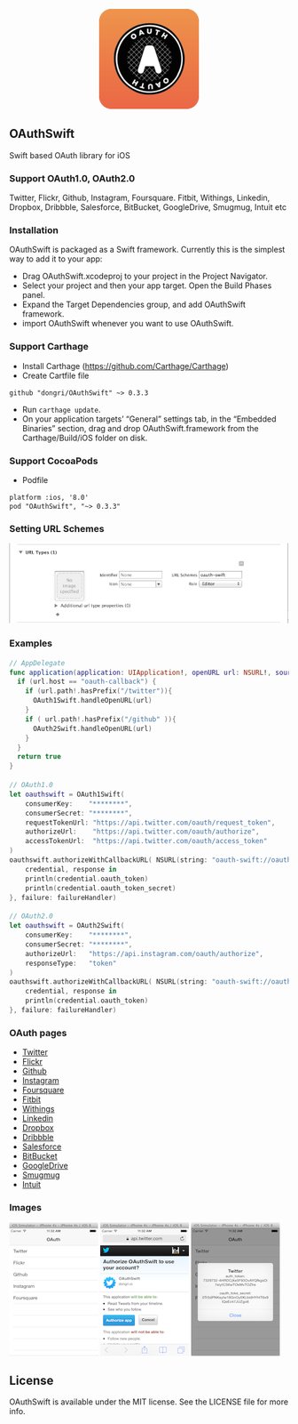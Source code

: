 <p align="center">
  <img src="Assets/OAuthSwift-icon.png?raw=true" alt="OAuthSwift"/>
</p>

## OAuthSwift

Swift based OAuth library for iOS

### Support OAuth1.0, OAuth2.0

Twitter, Flickr, Github, Instagram, Foursquare. Fitbit, Withings, Linkedin, Dropbox, Dribbble, Salesforce, BitBucket, GoogleDrive, Smugmug, Intuit etc

### Installation

OAuthSwift is packaged as a Swift framework. Currently this is the simplest way to add it to your app:

* Drag OAuthSwift.xcodeproj to your project in the Project Navigator.
* Select your project and then your app target. Open the Build Phases panel.
* Expand the Target Dependencies group, and add OAuthSwift framework.
* import OAuthSwift whenever you want to use OAuthSwift.

### Support Carthage

* Install Carthage (https://github.com/Carthage/Carthage)
* Create Cartfile file
```
github "dongri/OAuthSwift" ~> 0.3.3
```
* Run `carthage update`.
* On your application targets’ “General” settings tab, in the “Embedded Binaries” section, drag and drop OAuthSwift.framework from the Carthage/Build/iOS folder on disk.

### Support CocoaPods

* Podfile
```
platform :ios, '8.0'
pod "OAuthSwift", "~> 0.3.3"
```

### Setting URL Schemes

![Image](Assets/URLSchemes.png "Image")

### Examples

```swift
// AppDelegate
func application(application: UIApplication!, openURL url: NSURL!, sourceApplication: String!, annotation: AnyObject!) -> Bool {
  if (url.host == "oauth-callback") {
    if (url.path!.hasPrefix("/twitter")){
      OAuth1Swift.handleOpenURL(url)
    }
    if ( url.path!.hasPrefix("/github" )){
      OAuth2Swift.handleOpenURL(url)
    }
  }
  return true
}

// OAuth1.0
let oauthswift = OAuth1Swift(
    consumerKey:    "********",
    consumerSecret: "********",
    requestTokenUrl: "https://api.twitter.com/oauth/request_token",
    authorizeUrl:    "https://api.twitter.com/oauth/authorize",
    accessTokenUrl:  "https://api.twitter.com/oauth/access_token"
)
oauthswift.authorizeWithCallbackURL( NSURL(string: "oauth-swift://oauth-callback/twitter"), success: {
    credential, response in
    println(credential.oauth_token)
    println(credential.oauth_token_secret)
}, failure: failureHandler)

// OAuth2.0
let oauthswift = OAuth2Swift(
    consumerKey:    "********",
    consumerSecret: "********",
    authorizeUrl:   "https://api.instagram.com/oauth/authorize",
    responseType:   "token"
)
oauthswift.authorizeWithCallbackURL( NSURL(string: "oauth-swift://oauth-callback/instagram"), scope: "likes+comments", state:"INSTAGRAM", success: {
    credential, response in
    println(credential.oauth_token)
}, failure: failureHandler)

```

### OAuth pages

* [Twitter](https://dev.twitter.com/docs/auth/oauth)  
* [Flickr](https://www.flickr.com/services/api/auth.oauth.html)  
* [Github](https://developer.github.com/v3/oauth)  
* [Instagram](http://instagram.com/developer/authentication)  
* [Foursquare](https://developer.foursquare.com/overview/auth)  
* [Fitbit](https://wiki.fitbit.com/display/API/OAuth+Authentication+in+the+Fitbit+API)  
* [Withings](http://oauth.withings.com/api)  
* [Linkedin](https://developer.linkedin.com/documents/authentication)  
* [Dropbox](https://www.dropbox.com/developers/core/docs)  
* [Dribbble](http://developer.dribbble.com/v1/oauth/)
* [Salesforce](https://www.salesforce.com/us/developer/docs/api_rest/)
* [BitBucket](https://confluence.atlassian.com/display/BITBUCKET/OAuth+on+Bitbucket)
* [GoogleDrive](https://developers.google.com/drive/v2/reference/)
* [Smugmug](https://smugmug.atlassian.net/wiki/display/API/OAuth)
* [Intuit](https://developer.intuit.com/docs/0100_accounting/0060_authentication_and_authorization/oauth_management_api)

### Images

![Image](Assets/Services.png "Image")
![Image](Assets/TwitterOAuth.png "Image")
![Image](Assets/TwitterOAuthTokens.png "Image")

## License

OAuthSwift is available under the MIT license. See the LICENSE file for more info.

